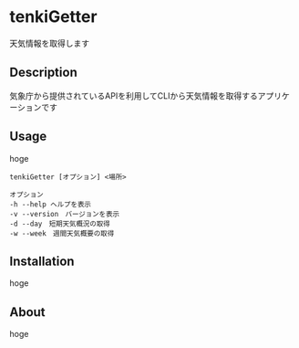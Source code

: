 # tenkiGetter

天気情報を取得します

## Description
気象庁から提供されているAPIを利用してCLIから天気情報を取得するアプリケーションです

## Usage
hoge
```
tenkiGetter [オプション] <場所>

オプション
-h --help ヘルプを表示
-v --version　バージョンを表示
-d --day　短期天気概況の取得
-w --week　週間天気概要の取得
```

## Installation
hoge

## About
hoge
